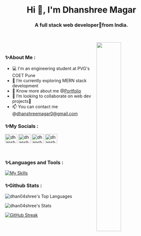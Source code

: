<h1 align="center">Hi 👋, I'm Dhanshree Magar</h1>

<h3 align="center">A full stack web developer🚀from India.</h3> <br>
<div>
  
  <img src="https://user-images.githubusercontent.com/74038190/212750680-266fa8aa-39f1-4e8b-8873-7181dbaf3d7c.gif" align="right" width="40%"><br>
<h3>✨About Me :</h3>
<!-- Any image aligned to the right. Beware the width -->

- 💻 I'm an engineering student at PVG's COET Pune
- 🌱 I’m currently exploring MERN stack development
- 🔎 Know more about me @<a href="https://dhanshree-portfolio.netlify.app/">Portfolio</a>
- 👯 I’m looking to collaborate on web dev projects🤝
- 📫 You can contact me @dhanshreemagar0@gmail.com
</div>


<h3 align="left">✨My Socials : </h3>
<p align="left">
<a href="https://twitter.com/dhanshreem78981" target="blank"><img align="center" src="https://raw.githubusercontent.com/rahuldkjain/github-profile-readme-generator/master/src/images/icons/Social/twitter.svg" alt="dhanshreem78981" height="30" width="40" /></a>
<a href="https://linkedin.com/in/dhanshreemagar" target="blank"><img align="center" src="https://raw.githubusercontent.com/rahuldkjain/github-profile-readme-generator/master/src/images/icons/Social/linked-in-alt.svg" alt="dhanshreemagar" height="30" width="40" /></a>
<a href="https://instagram.com/dhanshr11_" target="blank"><img align="center" src="https://raw.githubusercontent.com/rahuldkjain/github-profile-readme-generator/master/src/images/icons/Social/instagram.svg" alt="dhanshr11_" height="30" width="40" /></a>
<a href="https://www.hackerrank.com/dhanshreemagar0" target="blank"><img align="center" src="https://raw.githubusercontent.com/rahuldkjain/github-profile-readme-generator/master/src/images/icons/Social/hackerrank.svg" alt="dhanshreemagar0" height="30" width="40" /></a>
</p>
<br>
<h3 align="left">✨Languages and Tools :</h3>

[![My Skills](https://skillicons.dev/icons?i=arduino,c,cpp,bootstrap,html,css,javascript,nodejs,express,python,mysql,netlify,mongodb,git,github,figma&perline=10)](https://skillicons.dev)

<h3>✨Github Stats :</h3>

![dhan04shree's Top Languages](https://github-readme-stats.vercel.app/api/top-langs/?username=dhan04shree&theme=omni&show_icons=true&hide_border=false&layout=compact)

![dhan04shree's Stats](https://github-readme-stats.vercel.app/api?username=dhan04shree&theme=omni&show_icons=true&hide_border=false&count_private=true)

[![GitHub Streak](https://github-readme-streak-stats.herokuapp.com?user=dhan04shree&theme=omni)](https://git.io/streak-stats)

